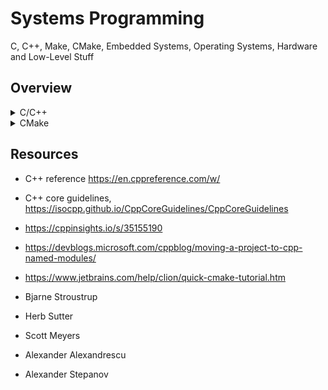 # Systems Programming

C, C++, Make, CMake, Embedded Systems, Operating Systems, Hardware and Low-Level Stuff

## Overview

<details>
<summary>C/C++</summary>

- First steps
- source (`.cpp`) files, header files (`.hpp`)
- compilation  `g++ --std=c++2a <source> -o <ooutput>`
- modules (`.ixx`) (C++20)
- console input/output `<iostream>`
- Control structures
  - conditions (branching)
  - `if` statement
    - simple `if` statement
    - chained `if` statement
    - nested `if` statement
  - `switch` statement
  - iterations (lopping/cycles)
    - `while`
    - `for` with counter
    - `for` with iterator
  - range-based-loop (C++20)
- Compilation and Linking: gcc, clang, msvc
  - compile and link simple program
  - compile and link static library (statically linkable)
  - compile and link shared library (dynamically linkable)
- User Defined Types: structures & classes
  - struct vs class: private vs public,
  - inheritance: public, private
  - explicit/default constructor & default destructor
  - deleted constructor, destructor
- Enumarations
- `enum` vs `enum class`
- Pointers & References
- Copy & Move Semantics
  - L, R values
- Templates
  - class and function template, selcialization, SFINAE
    - template parameter
    - template argument
- Concepts (C++20), Traits (C++11)
- C++ Standard Template Library (STL)
  STL data structures and algorithms.
  - containers
  - iterators

</details>

<details>

<summary>CMake</summary>

- Compilation and Linking: gcc, clang, msvc
  - compile and link simple program
  - compile and link static library (statically linkable)
  - compile and link shared library (dynamically linkable)

All examples can be build with these command.

```shell
cd path/to/example
```

Generate project files.

```shell
cmake -Bbuild -H. -G "Visual Studio 15 2017 Win64"
```

Build debug or release target.

```shell
cmake --build build --target 01_demo --config Debug
cmake --build build --target 01_demo --config Release
```

- cmake01_flatstructure: Project with flat structure without `src` or `include` directories.
- cmake02_subdirectories: Project with `src` and `include` subdirectories.
- cmake03_staticlibrary: Project with binary and linked static library.
- cmake03_sharedlibrary: Project with binary and linked shared library.

The standard CMake output

```
$ cmake --build build --target 02_demo --config Release
Microsoft (R) Build Engine verze 15.9.21+g9802d43bc3 pro .NET Framework
Copyright (C) Microsoft Corporation. Všechna práva vyhrazena.

Vytváření sestavení bylo zahájeno 11.1.2019 12:50:02.
Projekt C:\Users\dlanda\projects\personal\cmake-templates\02_demo\build\02_demo.vcxproj v uzlu 1 (výchozí cíle).
Probíhá sestavení projektu C:\Users\dlanda\projects\personal\cmake-templates\02_demo\build\02_demo.vcxproj (1) -
C:\Users\dlanda\projects\personal\cmake-templates\02_demo\build\ZERO_CHECK.vcxproj (2) v uzlu 1 (výchozí cíle).
PrepareForBuild:
  Probíhá vytváření adresáře x64\Release\ZERO_CHECK\.
  Probíhá vytváření adresáře x64\Release\ZERO_CHECK\ZERO_CHECK.tlog\.
InitializeBuildStatus:
  Probíhá vytváření souboru x64\Release\ZERO_CHECK\ZERO_CHECK.tlog\unsuccessfulbuild v důsledku zadání AlwaysCrea
  te.
CustomBuild:
  Checking Build System
  CMake does not need to re-run because C:/Users/dlanda/projects/personal/cmake-templates/02_demo/build/CMakeFile
  s/generate.stamp is up-to-date.
FinalizeBuildStatus:
  Probíhá odstraňování souboru x64\Release\ZERO_CHECK\ZERO_CHECK.tlog\unsuccessfulbuild.
  Probíhá aktualizace časového razítka pro x64\Release\ZERO_CHECK\ZERO_CHECK.tlog\ZERO_CHECK.lastbuildstate.
Sestavení projektu C:\Users\dlanda\projects\personal\cmake-templates\02_demo\build\ZERO_CHECK.vcxproj (s výchozím i cíli) bylo dokončeno.

PrepareForBuild:
  Probíhá vytváření adresáře 02_demo.dir\Release\.
  Probíhá vytváření adresáře C:\Users\dlanda\projects\personal\cmake-templates\02_demo\build\Release\.
  Probíhá vytváření adresáře 02_demo.dir\Release\02_demo.tlog\.
InitializeBuildStatus:
  Probíhá vytváření souboru 02_demo.dir\Release\02_demo.tlog\unsuccessfulbuild v důsledku zadání AlwaysCreate.
CustomBuild:
  Building Custom Rule C:/Users/dlanda/projects/personal/cmake-templates/02_demo/CMakeLists.txt
  CMake does not need to re-run because C:/Users/dlanda/projects/personal/cmake-templates/02_demo/build/CMakeFile
  s/generate.stamp is up-to-date.
ClCompile:
  C:\Program Files (x86)\Microsoft Visual Studio\2017\BuildTools\VC\Tools\MSVC\14.16.27023\bin\HostX86\x64\CL.exe
   /c /I"C:\Users\dlanda\projects\personal\cmake-templates\02_demo\include" /nologo /W3 /WX- /diagnostics:classic
   /O2 /Ob2 /D WIN32 /D _WINDOWS /D NDEBUG /D "CMAKE_INTDIR=\"Release\"" /D _MBCS /Gm- /EHsc /MD /GS /fp:precise
  /Zc:wchar_t /Zc:forScope /Zc:inline /GR /Fo"02_demo.dir\Release\\" /Fd"02_demo.dir\Release\vc141.pdb" /Gd /TP /
  FC /errorReport:queue "C:\Users\dlanda\projects\personal\cmake-templates\02_demo\src\core.cpp" "C:\Users\dlanda
  \projects\personal\cmake-templates\02_demo\src\main.cpp"
  core.cpp
  main.cpp
  Generování kódu...
Link:
  C:\Program Files (x86)\Microsoft Visual Studio\2017\BuildTools\VC\Tools\MSVC\14.16.27023\bin\HostX86\x64\link.e
  xe /ERRORREPORT:QUEUE /OUT:"C:\Users\dlanda\projects\personal\cmake-templates\02_demo\build\Release\02_demo.exe
  " /INCREMENTAL:NO /NOLOGO kernel32.lib user32.lib gdi32.lib winspool.lib shell32.lib ole32.lib oleaut32.lib uui
  d.lib comdlg32.lib advapi32.lib /MANIFEST /MANIFESTUAC:"level='asInvoker' uiAccess='false'" /manifest:embed /PD
  B:"C:/Users/dlanda/projects/personal/cmake-templates/02_demo/build/Release/02_demo.pdb" /SUBSYSTEM:CONSOLE /TLB
  ID:1 /DYNAMICBASE /NXCOMPAT /IMPLIB:"C:/Users/dlanda/projects/personal/cmake-templates/02_demo/build/Release/02
  _demo.lib" /MACHINE:X64  /machine:x64 02_demo.dir\Release\core.obj
  02_demo.dir\Release\main.obj
  02_demo.vcxproj -> C:\Users\dlanda\projects\personal\cmake-templates\02_demo\build\Release\02_demo.exe
FinalizeBuildStatus:
  Probíhá odstraňování souboru 02_demo.dir\Release\02_demo.tlog\unsuccessfulbuild.
  Probíhá aktualizace časového razítka pro 02_demo.dir\Release\02_demo.tlog\02_demo.lastbuildstate.
Sestavení projektu C:\Users\dlanda\projects\personal\cmake-templates\02_demo\build\02_demo.vcxproj (s výchozími c íli) bylo dokončeno.
```

</details>

## Resources

- C++ reference <https://en.cppreference.com/w/>
- C++ core guidelines, <https://isocpp.github.io/CppCoreGuidelines/CppCoreGuidelines>
- <https://cppinsights.io/s/35155190>
- <https://devblogs.microsoft.com/cppblog/moving-a-project-to-cpp-named-modules/>
- <https://www.jetbrains.com/help/clion/quick-cmake-tutorial.htm>

- Bjarne Stroustrup
- Herb Sutter
- Scott Meyers
- Alexander Alexandrescu
- Alexander Stepanov
